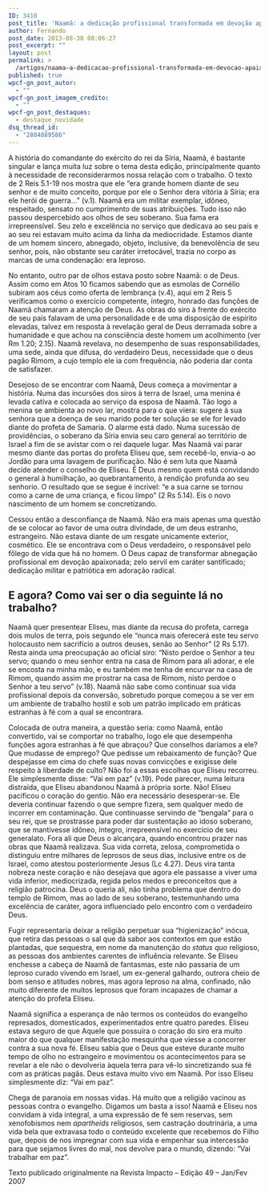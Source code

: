 ```yaml
---
ID: 3410
post_title: 'Naamã: a dedicação profissional transformada em devoção apaixonada'
author: Fernando
post_date: 2013-08-30 08:06:27
post_excerpt: ""
layout: post
permalink: >
  /artigos/naama-a-dedicacao-profissional-transformada-em-devocao-apaixonada
published: true
wpcf-gn_post_autor:
  - ""
wpcf-gn_post_imagem_credito:
  - ""
wpcf-gn_post_destaques:
  - destaque_novidade
dsq_thread_id:
  - "2804889586"
---
```

A história do comandante do exército do rei da Síria, Naamã, é bastante singular e lança muita luz sobre o tema desta edição, principalmente quanto à necessidade de reconsiderarmos nossa relação com o trabalho. O texto de 2 Reis 5.1-19 nos mostra que ele “era grande homem diante de seu senhor e de muito conceito, porque por ele o Senhor dera vitória à Síria; era ele herói de guerra…” (v.1). Naamã era um militar exemplar, idôneo, respeitado, sensato no cumprimento de suas atribuições. Tudo isso não passou despercebido aos olhos de seu soberano. Sua fama era irrepreensível. Seu zelo e excelência no serviço que dedicava ao seu país e ao seu rei estavam muito acima da linha da mediocridade. Estamos diante de um homem sincero, abnegado, objeto, inclusive, da benevolência de seu senhor, pois, não obstante seu caráter irretocável, trazia no corpo as marcas de uma condenação: era leproso.

No entanto, outro par de olhos estava posto sobre Naamã: o de Deus. Assim como em Atos 10 ficamos sabendo que as esmolas de Cornélio subiram aos céus como oferta de lembrança (v.4), aqui em 2 Reis 5 verificamos como o exercício competente, íntegro, honrado das funções de Naamã chamaram a atenção de Deus. As obras do siro à frente do exército de seu país falavam de uma personalidade e de uma disposição de espírito elevadas, talvez em resposta à revelação geral de Deus derramada sobre a humanidade e que achou na consciência deste homem um acolhimento (ver Rm 1.20; 2.15). Naamã revelava, no desempenho de suas responsabilidades, uma sede, ainda que difusa, do verdadeiro Deus, necessidade que o deus pagão Rimom, a cujo templo ele ia com frequência, não poderia dar conta de satisfazer.

Desejoso de se encontrar com Naamã, Deus começa a movimentar a história. Numa das incursões dos siros à terra de Israel, uma menina é levada cativa e colocada ao serviço da esposa de Naamã. Tão logo a menina se ambienta ao novo lar, mostra para o que viera: sugere à sua senhora que a doença de seu marido pode ter solução se ele for levado diante do profeta de Samaria. O alarme está dado. Numa sucessão de providências, o soberano da Síria envia seu caro general ao território de Israel a fim de se avistar com o rei daquele lugar. Mas Naamã vai parar mesmo diante das portas do profeta Eliseu que, sem recebê-lo, envia-o ao Jordão para uma lavagem de purificação. Não é sem luta que Naamã decide atender o conselho de Eliseu. É Deus mesmo quem está convidando o general à humilhação, ao quebrantamento, à rendição profunda ao seu senhorio. O resultado que se segue é incrível: “e a sua carne se tornou como a carne de uma criança, e ficou limpo” (2 Rs 5.14). Eis o novo nascimento de um homem se concretizando.

Cessou então a desconfiança de Naamã. Não era mais apenas uma questão de se colocar ao favor de uma outra divindade, de um deus estranho, estrangeiro. Não estava diante de um resgate unicamente exterior, cosmético. Ele se encontrava com o Deus verdadeiro, o responsável pelo fôlego de vida que há no homem. O Deus capaz de transformar abnegação profissional em devoção apaixonada; zelo servil em caráter santificado; dedicação militar e patriótica em adoração radical.
<h2>E agora? Como vai ser o dia seguinte lá no trabalho?</h2>
Naamã quer presentear Eliseu, mas diante da recusa do profeta, carrega dois mulos de terra, pois segundo ele “nunca mais oferecerá este teu servo holocausto nem sacrifício a outros deuses, senão ao Senhor” (2 Rs 5.17). Resta ainda uma preocupação ao oficial siro: “Nisto perdoe o Senhor a teu servo; quando o meu senhor entra na casa de Rimom para ali adorar, e ele se encosta na minha mão, e eu também me tenha de encurvar na casa de Rimom, quando assim me prostrar na casa de Rimom, nisto perdoe o Senhor a teu servo” (v.18). Naamã não sabe como continuar sua vida profissional depois da conversão, sobretudo porque começou a se ver em um ambiente de trabalho hostil e sob um patrão implicado em práticas estranhas à fé com a qual se encontrara.

Colocada de outra maneira, a questão seria: como Naamã, então convertido, vai se comportar no trabalho, logo ele que desempenha funções agora estranhas à fé que abraçou? Que conselhos daríamos a ele? Que mudasse de emprego? Que pedisse um rebaixamento de função? Que despejasse em cima do chefe suas novas convicções e exigisse dele respeito à liberdade de culto? Não foi a essas escolhas que Eliseu recorreu. Ele simplesmente disse: “Vai em paz” (v.19). Pode parecer, numa leitura distraída, que Eliseu abandonou Naamã à própria sorte. Não! Eliseu pacificou o coração do gentio. Não era necessário desesperar-se. Ele deveria continuar fazendo o que sempre fizera, sem qualquer medo de incorrer em contaminação. Que continuasse servindo de “bengala” para o seu rei, que se prostrasse para poder dar sustentação ao idoso soberano, que se mantivesse idôneo, íntegro, irrepreensível no exercício de seu generalato. Fora ali que Deus o alcançara, quando encontrou prazer nas obras que Naamã realizava. Sua vida correta, zelosa, comprometida o distinguiu entre milhares de leprosos de seus dias, inclusive entre os de Israel, como atestou posteriormente Jesus (Lc 4.27). Deus vira tanta nobreza neste coração e não desejava que agora ele passasse a viver uma vida inferior, mediocrizada, regida pelos medos e preconceitos que a religião patrocina. Deus o queria ali, não tinha problema que dentro do templo de Rimom, mas ao lado de seu soberano, testemunhando uma excelência de caráter, agora influenciado pelo encontro com o verdadeiro Deus.

Fugir representaria deixar a religião perpetuar sua “higienização” inócua, que retira das pessoas o sal que dá sabor aos contextos em que estão plantadas, que sequestra, em nome da manutenção do <i>status quo</i> religioso, as pessoas dos ambientes carentes de influência relevante. Se Eliseu enchesse a cabeça de Naamã de fantasmas, este não passaria de um leproso curado vivendo em Israel, um ex-general galhardo, outrora cheio de bom senso e atitudes nobres, mas agora leproso na alma, confinado, não muito diferente de muitos leprosos que foram incapazes de chamar a atenção do profeta Eliseu.

Naamã significa a esperança de não termos os conteúdos do evangelho represados, domesticados, experimentados entre quatro paredes. Eliseu estava seguro de que Aquele que possuíra o coração do siro era muito maior do que qualquer manifestação mesquinha que viesse a concorrer contra a sua nova fé. Eliseu sabia que o Deus que esteve durante muito tempo de olho no estrangeiro e movimentou os acontecimentos para se revelar a ele não o devolveria àquela terra para vê-lo sincretizando sua fé com as práticas pagãs. Deus estava muito vivo em Naamã. Por isso Eliseu simplesmente diz: “Vai em paz”.

Chega de paranoia em nossas vidas. Há muito que a religião vacinou as pessoas contra o evangelho. Digamos um basta a isso! Naamã e Eliseu nos convidam à vida integral, a uma expressão de fé sem reservas, sem xenofobismos nem <i>apartheids </i>religiosos, sem castração doutrinária, a uma vida bela que extravasa todo o conteúdo excelente que recebemos do Filho que, depois de nos impregnar com sua vida e empenhar sua intercessão para que sejamos livres do mal, nos devolve para o mundo, dizendo: “Vai trabalhar em paz”.
<p class="pebio">Texto publicado originalmente na Revista Impacto – Edição 49 – Jan/Fev 2007</p>
